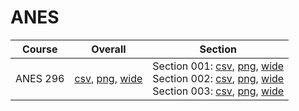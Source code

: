 # ANES

| Course | Overall | Section |
| ------ | ------- | ------- |
| ANES 296 | [csv](https://github.com/UCSD-Historical-Enrollment-Data/2025Fall/blob/main/overall/ANES%20296.csv), [png](https://raw.githubusercontent.com/UCSD-Historical-Enrollment-Data/2025Fall/main/plot_overall/ANES%20296.png), [wide](https://raw.githubusercontent.com/UCSD-Historical-Enrollment-Data/2025Fall/main/plot_overall_wide/ANES%20296.png) | Section 001: [csv](https://github.com/UCSD-Historical-Enrollment-Data/2025Fall/blob/main/section/ANES%20296_001.csv), [png](https://raw.githubusercontent.com/UCSD-Historical-Enrollment-Data/2025Fall/main/plot_section/ANES%20296_001.png), [wide](https://raw.githubusercontent.com/UCSD-Historical-Enrollment-Data/2025Fall/main/plot_section_wide/ANES%20296_001.png)<br>Section 002: [csv](https://github.com/UCSD-Historical-Enrollment-Data/2025Fall/blob/main/section/ANES%20296_002.csv), [png](https://raw.githubusercontent.com/UCSD-Historical-Enrollment-Data/2025Fall/main/plot_section/ANES%20296_002.png), [wide](https://raw.githubusercontent.com/UCSD-Historical-Enrollment-Data/2025Fall/main/plot_section_wide/ANES%20296_002.png)<br>Section 003: [csv](https://github.com/UCSD-Historical-Enrollment-Data/2025Fall/blob/main/section/ANES%20296_003.csv), [png](https://raw.githubusercontent.com/UCSD-Historical-Enrollment-Data/2025Fall/main/plot_section/ANES%20296_003.png), [wide](https://raw.githubusercontent.com/UCSD-Historical-Enrollment-Data/2025Fall/main/plot_section_wide/ANES%20296_003.png) |
